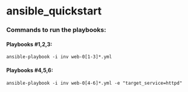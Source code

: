 # ansible_quickstart
### Commands to run the playbooks:
#### Playbooks #1,2,3:
```
ansible-playbook -i inv web-0[1-3]*.yml 
```

#### Playbooks #4,5,6:
```
ansible-playbook -i inv web-0[4-6]*.yml -e "target_service=httpd"
```

